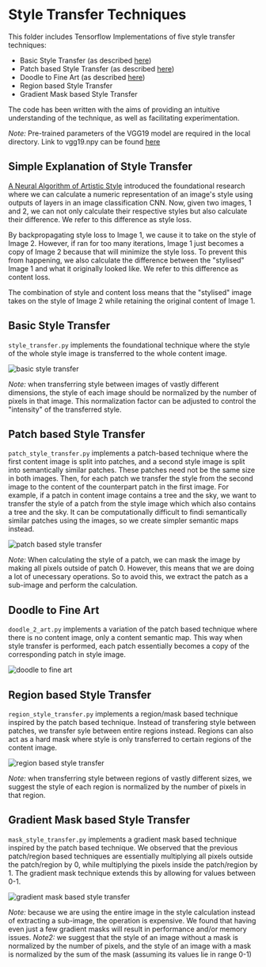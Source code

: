 # Style Transfer Techniques

This folder includes Tensorflow Implementations of five style transfer techniques:
- Basic Style Transfer (as described [here][paper1])
- Patch based Style Transfer (as described [here][paper2])
- Doodle to Fine Art (as described [here][paper2])
- Region based Style Transfer 
- Gradient Mask based Style Transfer

The code has been written with the aims of providing an intuitive understanding of the technique, as well as facilitating experimentation.

*Note:* Pre-trained parameters of the VGG19 model are required in the local directory. Link to vgg19.npy can be found [here][npy]

## Simple Explanation of Style Transfer
[A Neural Algorithm of Artistic Style][paper1] introduced the foundational research where we can calculate a numeric representation of an image's style using outputs of layers in an image classification CNN.
Now, given two images, 1 and 2, we can not only calculate their respective styles but also calculate their difference. We refer to this difference as style loss. 

By backpropagating style loss to Image 1, we cause it to take on the style of Image 2. However, if ran for too many iterations, Image 1 just becomes a copy of Image 2 because that will minimize the style loss. 
To prevent this from happening, we also calculate the difference between the "stylised" Image 1 and what it originally looked like. We refer to this difference as content loss.

The combination of style and content loss means that the "stylised" image takes on the style of Image 2 while retaining the original content of Image 1. 


## Basic Style Transfer
`style_transfer.py` implements the foundational technique where the style of the whole style image is transferred to the whole content image. 

![basic style transfer][Fig1]

*Note:* when transferring style between images of vastly different dimensions, the style of each image should be normalized by the number of pixels in that image. This normalization factor can be adjusted to control the "intensity" of the transferred style.


## Patch based Style Transfer
`patch_style_transfer.py` implements a patch-based technique where the first content image is split into patches, and a second style image is split into semantically similar patches. These patches need not be the same size in both images. Then, for each patch we transfer the style from the second image to the content of the counterpart patch in the first image.
For example, if a patch in content image contains a tree and the sky, we want to transfer the style of a patch from the style image which which also contains a tree and the sky. It can be computationally difficult to findi semantically similar patches using the images, so we create simpler semantic maps instead. 

![patch based style transfer][Fig2]

*Note:* When calculating the style of a patch, we can mask the image by making all pixels outside of patch 0. However, this means that we are doing a lot of unecessary operations. So to avoid this, we extract the patch as a sub-image and perform the calculation.


## Doodle to Fine Art
`doodle_2_art.py` implements a variation of the patch based technique where there is no content image, only a content semantic map. This way when style transfer is performed, each patch essentially becomes a copy of the corresponding patch in style image.

![doodle to fine art][Fig3]

## Region based Style Transfer
`region_style_transfer.py` implements a region/mask based technique inspired by the patch based technique. Instead of transfering style between patches, we transfer syle between entire regions instead. 
Regions can also act as a hard mask where style is only transferred to certain regions of the content image.

![region based style transfer][Fig4]

*Note:* when transferring style between regions of vastly different sizes, we suggest the style of each region is normalized by the number of pixels in that region. 


## Gradient Mask based Style Transfer
`mask_style_transfer.py` implements a gradient mask based technique inspired by the patch based technique. We observed that the previous patch/region based techniques are essentially multiplying all pixels outside the patch/region by 0, while multiplying the pixels inside the patch/region by 1. 
The gradient mask technique extends this by allowing for values between 0-1.

![gradient mask based style transfer][Fig5]

*Note:* because we are using the entire image in the style calculation instead of extracting a sub-image, the operation is expensive. We found that having even just a few gradient masks will result in performance and/or memory issues.
*Note2:* we suggest that the style of an image without a mask is normalized by the number of pixels, and the style of an image with a mask is normalized by the sum of the mask (assuming its values lie in range 0-1)

[paper1]: https://arxiv.org/abs/1508.06576
[paper2]: http://arxiv.org/abs/1603.01768
[npy]: https://github.com/machrisaa/tensorflow-vgg
[Fig1]: examples/Fig1.jpg
[Fig2]: examples/Fig2.jpg
[Fig3]: examples/Fig3.jpg
[Fig4]: examples/Fig4.jpg
[Fig5]: examples/Fig5.jpg
